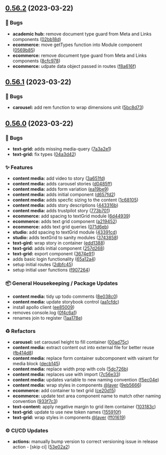 ## [0.56.2](https://github.com/Open-Study-College/osc/compare/v0.56.1...v0.56.2) (2023-03-22)


### 🐛 Bugs

* **academic hub:** remove document type guard from Meta and Links components ([02bb18d](https://github.com/Open-Study-College/osc/commit/02bb18d1bc061498e42374b1038a4ee4e1b79cb6))
* **ecommerce:** move getTypes function into Module component ([0569b85](https://github.com/Open-Study-College/osc/commit/0569b856a6d9876b9fd25405c364562e824e1973))
* **ecommerce:** remove document type guard from Meta and Links components ([8cfc978](https://github.com/Open-Study-College/osc/commit/8cfc978b35b83121a20a00471de9d1087111c9e2))
* **ecommerce:** udpate data object passed in routes ([f8a616f](https://github.com/Open-Study-College/osc/commit/f8a616ff6e22f9628005c228aee6593e1ed5168f))

## [0.56.1](https://github.com/Open-Study-College/osc/compare/v0.56.0...v0.56.1) (2023-03-22)


### 🐛 Bugs

* **carousel:** add rem function to wrap dimensions unit ([5bc8d73](https://github.com/Open-Study-College/osc/commit/5bc8d73e89b15c644d7109bcf794c9b00bdfbb16))

## [0.56.0](https://github.com/Open-Study-College/osc/compare/v0.55.0...v0.56.0) (2023-03-22)


### 🐛 Bugs

* **text-grid:** adds missing media-query ([7a3a2e1](https://github.com/Open-Study-College/osc/commit/7a3a2e1e83446e5a1df8369a1459d84e36b25c6b))
* **text-grid:** fix types ([04a3d42](https://github.com/Open-Study-College/osc/commit/04a3d42780aeee31482b468b57a11a87056337e1))


### ✨ Features

* **content media:** add video to story ([3a651fd](https://github.com/Open-Study-College/osc/commit/3a651fd7f1755ad2a48512330705f58d41117ef2))
* **content media:** adds carousel stories ([d0485ff](https://github.com/Open-Study-College/osc/commit/d0485ff33b2d0533b26cc561f017fb6ba62d04e9))
* **content media:** adds form variation ([ea19be9](https://github.com/Open-Study-College/osc/commit/ea19be9ab99a5a41f6e47c20043397a79ccf6b7a))
* **content media:** adds initial component ([d657fd2](https://github.com/Open-Study-College/osc/commit/d657fd2c60f92f821b63e1e0bd2165008b24dcbf))
* **content media:** adds specfic sizing to the content ([1c68105](https://github.com/Open-Study-College/osc/commit/1c68105ea60e4840c43cf77ac8055b36f94e97a6))
* **content media:** adds story descriptions ([443316b](https://github.com/Open-Study-College/osc/commit/443316bcb1f0475a8237ddd75c8613c1cbc6b65a))
* **content media:** adds trustpilot story ([773b701](https://github.com/Open-Study-College/osc/commit/773b701137063ab7df45fa754aa957a27973d993))
* **ecommerce:** add spacing to textGrid module ([6d44939](https://github.com/Open-Study-College/osc/commit/6d449392f0c510c4dda6fa7fa73cc213979bc203))
* **ecommerce:** adds text grid component ([a219452](https://github.com/Open-Study-College/osc/commit/a219452dc2967bda63ec501f797b11b2c976248a))
* **ecommerce:** adds text grid queries ([071d6eb](https://github.com/Open-Study-College/osc/commit/071d6ebbd4767cb8526820d452b48a1190f7e865))
* **studio:** add spacing to textGrid module ([43391cd](https://github.com/Open-Study-College/osc/commit/43391cd4e2904c286735fc3d5d79cd18b3cdbc18))
* **studio:** adds textGrid to sanity modules ([3743858](https://github.com/Open-Study-College/osc/commit/374385898d341b821bd3cad19abdb24f6267d056))
* **text-gird:** wrap story in container ([edd1388](https://github.com/Open-Study-College/osc/commit/edd13881c4cbc9b8b4fb43bb43089c9009ef0128))
* **text-grid:** adds initial component ([257d268](https://github.com/Open-Study-College/osc/commit/257d268886d9f93c1fbbfd5c4ef7fe5cbf74f9f6))
* **text-grid:** export component ([3674e91](https://github.com/Open-Study-College/osc/commit/3674e917d37cae7993988c3af71131a69e81e6b5))
* adds basic login functionality ([65a12a4](https://github.com/Open-Study-College/osc/commit/65a12a4fb00a3ea43f153c4d3df077e30aaf6beb))
* setup initial routes ([2dbfc45](https://github.com/Open-Study-College/osc/commit/2dbfc45cbe834eae5441d2256f348e40586de0c9))
* setup initial user functions ([f907264](https://github.com/Open-Study-College/osc/commit/f90726413d4573fa36f1bc4ddb0567c60ca92d67))


### 📦 General Housekeeping / Package Updates

* **content media:** tidy up todo comments ([8e038c0](https://github.com/Open-Study-College/osc/commit/8e038c02a0461b8f3ede29378f04141ccc6c63f7))
* **content media:** update storybook control ([aa1cfdc](https://github.com/Open-Study-College/osc/commit/aa1cfdc0ced8bfb57bc5c060a93e22b73a2b10dd))
* install apollo client ([ee85009](https://github.com/Open-Study-College/osc/commit/ee85009339a503f5d50fbc2c98e2bacb7baf0a6f))
* removes console.log ([0f4c6a1](https://github.com/Open-Study-College/osc/commit/0f4c6a13e06c3e484f0d199fead4d8435a95005d))
* renames join to register ([1aa178e](https://github.com/Open-Study-College/osc/commit/1aa178e15b0c9c353cfd4b9009627c8e52fb4146))


### ♻️ Refactors

* **carousel:** set carousel height to fill container ([00ad75c](https://github.com/Open-Study-College/osc/commit/00ad75c0307ac44068d65d53a44650f3fff38b39))
* **content media:** extract content out into external file for better reuse ([fb414d8](https://github.com/Open-Study-College/osc/commit/fb414d82f0f16b23e650c30423603b305298083e))
* **content media:** replace form container subcomponent with vairant for media block ([decb145](https://github.com/Open-Study-College/osc/commit/decb1452f0463617c15c4c5d7d72c9f762f3731a))
* **content media:** replace width prop with cols ([5dc726b](https://github.com/Open-Study-College/osc/commit/5dc726bc0187937a70b8acdbba3f0634b3fb6665))
* **content media:** replaces use with import ([7c56e33](https://github.com/Open-Study-College/osc/commit/7c56e33fc0739c170cd287949a8ec6b15eb2bf2b))
* **content media:** updates variable to new naming convention ([f5ec04e](https://github.com/Open-Study-College/osc/commit/f5ec04eceee05ad823ba8043136c85a00d7096d0))
* **content media:** wrap styles in components [@layer](https://github.com/layer) ([9eb5666](https://github.com/Open-Study-College/osc/commit/9eb5666028a651d7d08c4ef3a1c7b22e0464d2f3))
* **ecommerce:** add container to text grid ([ce20d15](https://github.com/Open-Study-College/osc/commit/ce20d152813d0d34b573ca0aa1a324e5ac008cac))
* **ecommerce:** update text area component name to match other naming convention ([933f7c3](https://github.com/Open-Study-College/osc/commit/933f7c3e84d12a4fc5e85986233d7a4b9e26a14d))
* **text-content:** apply negative margin to grid item container ([103183c](https://github.com/Open-Study-College/osc/commit/103183cbd516a94698c583bce58c4dd1128f00f9))
* **text-grid:** update to use new token names ([155910f](https://github.com/Open-Study-College/osc/commit/155910f4b238396032316274b16dd826f199baff))
* **text-grid:** wrap styles in components [@layer](https://github.com/layer) ([ff01619](https://github.com/Open-Study-College/osc/commit/ff01619684fc741708b8afc674a0846d7296bef0))


### ⚙️ CI/CD Updates

* **actions:** manually bump version to correct versioning issue in release action - [skip ci] ([53e02a2](https://github.com/Open-Study-College/osc/commit/53e02a2722fb7034ff98d7edbacbf38e07927a94))

